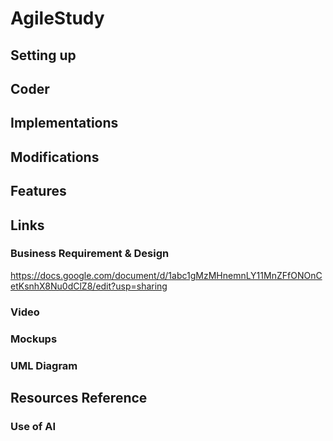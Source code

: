 # AgileStudy
## Setting up
## Coder
## Implementations
## Modifications
## Features
## Links
### Business Requirement & Design
https://docs.google.com/document/d/1abc1gMzMHnemnLY11MnZFfONOnCetKsnhX8Nu0dClZ8/edit?usp=sharing

### Video

### Mockups

### UML Diagram

## Resources Reference
### Use of AI
